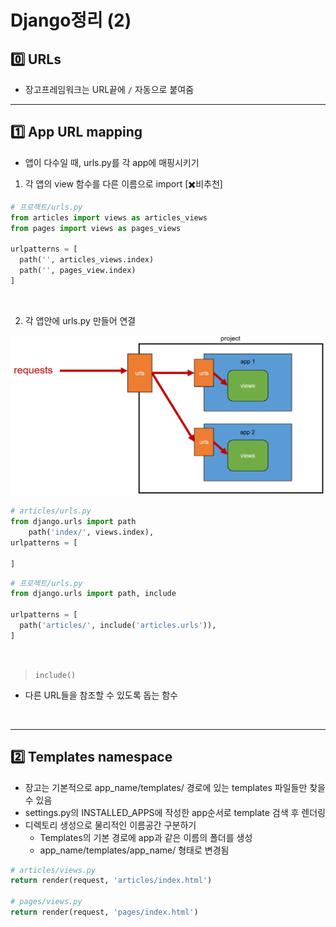 # Django정리 (2)



## 0️⃣ URLs

- 장고프레임워크는 URL끝에 `/` 자동으로 붙여줌



---

## 1️⃣ App URL mapping

- 앱이 다수일 때, urls.py를 각 app에 매핑시키기

1. 각 앱의 view 함수를 다른 이름으로 import [✖️비추천]

```python
# 프로젝트/urls.py
from articles import views as articles_views
from pages import views as pages_views

urlpatterns = [
  path('', articles_views.index)
  path('', pages_view.index)
]
```

​    

2. 각 앱안에 urls.py 만들어 연결

<img src="Django정리(2).assets/image-20221004225008610.png" alt="image-20221004225008610" style="zoom:50%;" />

```python
# articles/urls.py
from django.urls import path
	path('index/', views.index),
urlpatterns = [
  
]
```

```python
# 프로젝트/urls.py 
from django.urls import path, include

urlpatterns = [
  path('articles/', include('articles.urls')),
] 
```

​    

> `include()`

- 다른 URL들을 참조할 수 있도록 돕는 함수

​    

---

## 2️⃣ Templates namespace

- 장고는 기본적으로 app_name/templates/ 경로에 있는 templates 파일들만 찾을 수 있음
- settings.py의 INSTALLED_APPS에 작성한 app순서로 template 검색 후 렌더링
- 디렉토리 생성으로 물리적인 이름공간 구분하기
  - Templates의 기본 경로에 app과 같은 이름의 폴더를 생성
  - app_name/templates/app_name/ 형태로 변경됨

```python
# articles/views.py
return render(request, 'articles/index.html')

# pages/views.py
return render(request, 'pages/index.html')
```

